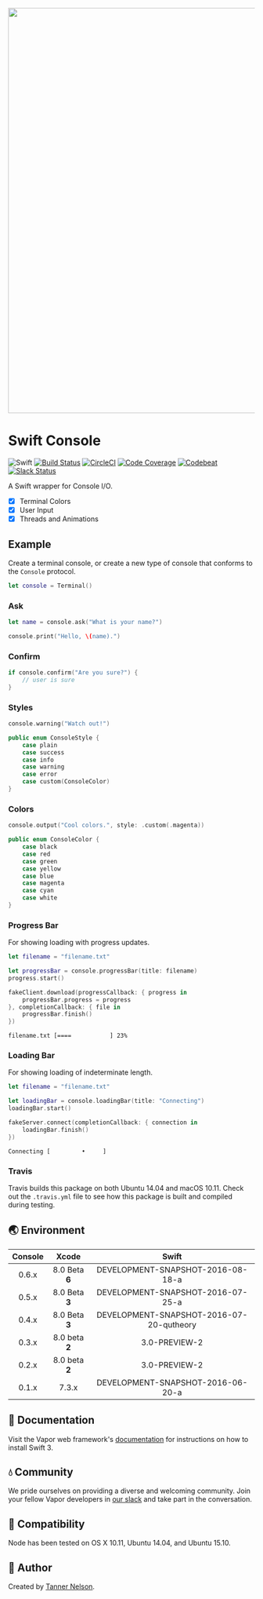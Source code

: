 <p align="center">
<img src="https://cloud.githubusercontent.com/assets/1342803/16251041/b927cf44-37f0-11e6-9255-055ab471b1cd.png" width="826" align="middle"/>
</p>

# Swift Console

![Swift](http://img.shields.io/badge/swift-v3.0--dev.08.18-brightgreen.svg)
[![Build Status](https://travis-ci.org/vapor/console.svg?branch=master)](https://travis-ci.org/vapor/console)
[![CircleCI](https://circleci.com/gh/vapor/console.svg?style=shield)](https://circleci.com/gh/vapor/console)
[![Code Coverage](https://codecov.io/gh/vapor/console/branch/master/graph/badge.svg)](https://codecov.io/gh/vapor/console)
[![Codebeat](https://codebeat.co/badges/a793ad97-47e3-40d9-82cf-2aafc516ef4e)](https://codebeat.co/projects/github-com-vapor-console)
[![Slack Status](http://vapor.team/badge.svg)](http://vapor.team)

A Swift wrapper for Console I/O.

- [x] Terminal Colors
- [x] User Input
- [x] Threads and Animations

## Example

Create a terminal console, or create a new type of console that conforms to the `Console` protocol.

```swift
let console = Terminal()
```

### Ask

```swift
let name = console.ask("What is your name?")

console.print("Hello, \(name).")
```

### Confirm

```swift
if console.confirm("Are you sure?") {
	// user is sure	
}
```

### Styles

```swift
console.warning("Watch out!")
```

```swift
public enum ConsoleStyle {
    case plain
    case success
    case info
    case warning
    case error
    case custom(ConsoleColor)
}
```

### Colors

```swift
console.output("Cool colors.", style: .custom(.magenta))
```

```swift
public enum ConsoleColor {
    case black
    case red
    case green
    case yellow
    case blue
    case magenta
    case cyan
    case white
}
```

### Progress Bar

For showing loading with progress updates.

```swift
let filename = "filename.txt"

let progressBar = console.progressBar(title: filename)
progress.start()

fakeClient.download(progressCallback: { progress in
	progressBar.progress = progress	
}, completionCallback: { file in 
	progressBar.finish()
})
```

```shell
filename.txt [====           ] 23%
```

### Loading Bar

For showing loading of indeterminate length.

```swift
let filename = "filename.txt"

let loadingBar = console.loadingBar(title: "Connecting")
loadingBar.start()

fakeServer.connect(completionCallback: { connection in 
	loadingBar.finish()
})
```

```shell
Connecting [         •     ]
```

### Travis

Travis builds this package on both Ubuntu 14.04 and macOS 10.11. Check out the `.travis.yml` file to see how this package is built and compiled during testing.

## 🌏 Environment

|Console|Xcode|Swift|
|:-:|:-:|:-:|
|0.6.x|8.0 Beta **6**|DEVELOPMENT-SNAPSHOT-2016-08-18-a|
|0.5.x|8.0 Beta **3**|DEVELOPMENT-SNAPSHOT-2016-07-25-a|
|0.4.x|8.0 Beta **3**|DEVELOPMENT-SNAPSHOT-2016-07-20-qutheory|
|0.3.x|8.0 beta **2**|3.0-PREVIEW-2|
|0.2.x|8.0 beta **2**|3.0-PREVIEW-2|
|0.1.x|7.3.x|DEVELOPMENT-SNAPSHOT-2016-06-20-a|

## 📖 Documentation

Visit the Vapor web framework's [documentation](http://docs.qutheory.io) for instructions on how to install Swift 3. 

## 💧 Community

We pride ourselves on providing a diverse and welcoming community. Join your fellow Vapor developers in [our slack](slack.qutheory.io) and take part in the conversation.

## 🔧 Compatibility

Node has been tested on OS X 10.11, Ubuntu 14.04, and Ubuntu 15.10.

## 👥 Author

Created by [Tanner Nelson](https://github.com/tannernelson).
